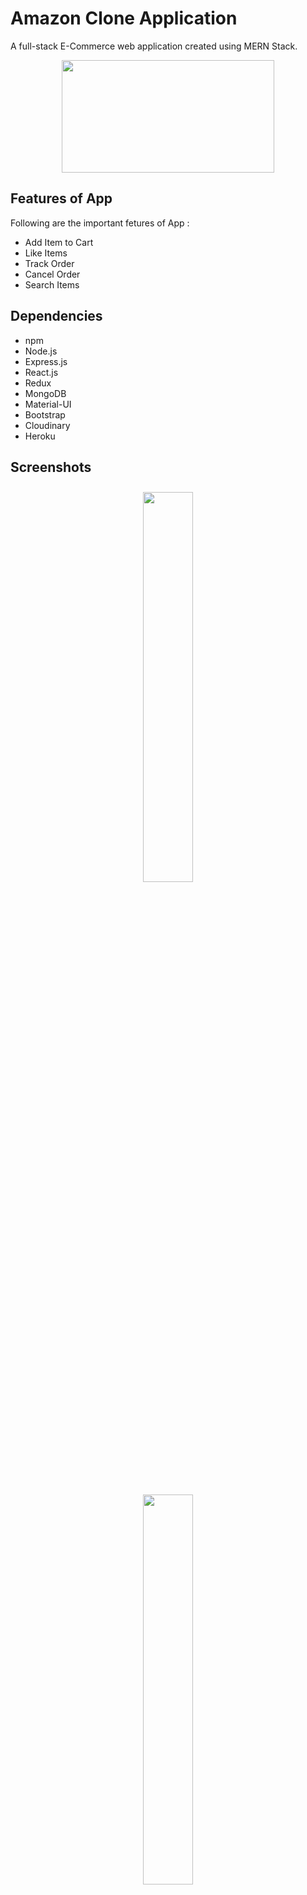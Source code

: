 
# Amazon Clone Application

A full-stack E-Commerce web application created using MERN Stack.


<p align="center">
<img src="https://res.cloudinary.com/darshanscloud/image/upload/v1659530936/vrhniljo4ulrk3mauk5d.gif" height="180px" width="340px"/>
<p/>



## Features of App
Following are the important fetures of App : 
<ul>
<li>Add Item to Cart</li>
<li>Like Items</li>
<li>Track Order</li>
<li>Cancel Order</li>
<li>Search Items</li>
</ul>

## Dependencies
<ul>
  <li>npm</li>
  <li>Node.js</li>
  <li>Express.js</li>
  <li>React.js</li>
  <li>Redux</li>
  <li>MongoDB</li>
  <li>Material-UI</li>
  <li>Bootstrap</li>
  <li>Cloudinary</li>
  <li>Heroku</li>
</ul>


## Screenshots
 <div align="center">
 <img  style="margin: 10px" width="40%" height="auto" src="https://res.cloudinary.com/darshanscloud/image/upload/v1646669161/eqhmb2xcwacdc2taszsh.png" />
 </div>
 <br><br>
  <div align="center">
   <img width="40%" height="auto" src="https://res.cloudinary.com/darshanscloud/image/upload/v1659535228/eanlqzuzny1wppxir3w0.png" />
    </div>
    <br><br>
    <div align="center">
     <img width="40%" height="auto" src="https://res.cloudinary.com/darshanscloud/image/upload/v1659535190/xbietrwhonaemegnnlkg.png" />
      </div>
      <br><br>
      <div align="center">
    <img width="40%" height="auto" src="https://res.cloudinary.com/darshanscloud/image/upload/v1659535282/ahu63gvvurbvcglxzdjy.png" />
    </div>
          <br><br>
      <div align="center">
    <img width="40%" height="auto" src="https://res.cloudinary.com/darshanscloud/image/upload/v1659535513/a28vq8cil5fqsvckfzll.png" />
    </div>
</p>


## Hosted Website URL 
<h3 > https://amazon-clone-by-darshan.onrender.com/</h3>


<br><br>
© 2023 Darshan Ahire
